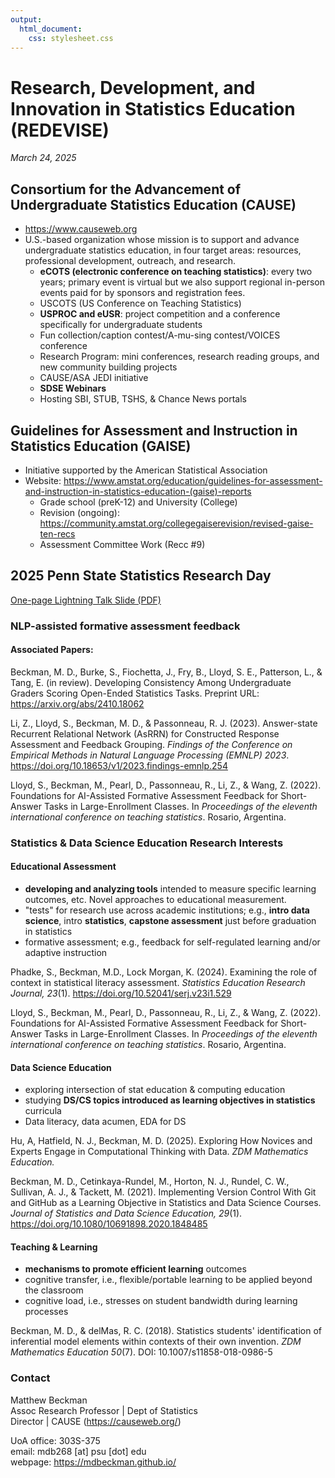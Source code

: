 ```yaml
---
output: 
  html_document: 
    css: stylesheet.css
---
```


# Research, Development, and Innovation in Statistics Education (REDEVISE)

*March 24, 2025*


## Consortium for the Advancement of Undergraduate Statistics Education (CAUSE)

- <https://www.causeweb.org>
- U.S.-based organization whose mission is to support and advance undergraduate statistics education, in four target areas: resources, professional development, outreach, and research.
    - **eCOTS (electronic conference on teaching statistics)**: every two years; primary event is virtual but we also support regional in-person events paid for by sponsors and registration fees.
    - USCOTS (US Conference on Teaching Statistics)
    - **USPROC and eUSR**: project competition and a conference specifically for undergraduate students
    - Fun collection/caption contest/A-mu-sing contest/VOICES conference
    - Research Program: mini conferences, research reading groups, and new community building projects
    - CAUSE/ASA JEDI initiative
    - **SDSE Webinars**
    - Hosting SBI, STUB, TSHS, & Chance News portals

## Guidelines for Assessment and Instruction in Statistics Education (GAISE)

- Initiative supported by the American Statistical Association
- Website: <https://www.amstat.org/education/guidelines-for-assessment-and-instruction-in-statistics-education-(gaise)-reports>
    - Grade school (preK-12) and University (College) 
    - Revision (ongoing): <https://community.amstat.org/collegegaiserevision/revised-gaise-ten-recs>
    - Assessment Committee Work (Recc #9)



## 2025 Penn State Statistics Research Day


[One-page Lightning Talk Slide (PDF)](docs/2025-PSU-Stat-Research-Day.pdf)

### NLP-assisted formative assessment feedback

#### Associated Papers:

Beckman, M. D., Burke, S., Fiochetta, J., Fry, B., Lloyd, S. E., Patterson, L., & Tang, E. (in review). Developing Consistency Among Undergraduate Graders Scoring Open-Ended Statistics Tasks. Preprint URL: https://arxiv.org/abs/2410.18062 

Li, Z., Lloyd, S., Beckman, M. D., & Passonneau, R. J. (2023). Answer-state Recurrent Relational Network (AsRRN) for Constructed Response Assessment and Feedback Grouping. *Findings of the Conference on Empirical Methods in Natural Language Processing (EMNLP) 2023*.  <https://doi.org/10.18653/v1/2023.findings-emnlp.254>

Lloyd, S., Beckman, M., Pearl, D., Passonneau, R., Li, Z., & Wang, Z. (2022). Foundations for AI-Assisted Formative Assessment Feedback for Short-Answer Tasks in Large-Enrollment Classes. In *Proceedings of the eleventh international conference on teaching statistics*. Rosario, Argentina.

 
### Statistics & Data Science Education Research Interests

#### Educational Assessment

  - **developing and analyzing tools** intended to measure specific learning outcomes, etc. Novel approaches to educational measurement.
  - "tests" for research use across academic institutions; e.g., **intro data science**, intro **statistics**, **capstone assessment** just before graduation in statistics
  - formative assessment; e.g., feedback for self-regulated learning and/or adaptive instruction


Phadke, S., Beckman, M.D., Lock Morgan, K. (2024). Examining the role of context in statistical literacy assessment. *Statistics Education Research Journal, 23*(1). <https://doi.org/10.52041/serj.v23i1.529>

Lloyd, S., Beckman, M., Pearl, D., Passonneau, R., Li, Z., & Wang, Z. (2022). Foundations for AI-Assisted Formative Assessment Feedback for Short-Answer Tasks in Large-Enrollment Classes. In *Proceedings of the eleventh international conference on teaching statistics*. Rosario, Argentina.


#### Data Science Education

  - exploring intersection of stat education & computing education
  - studying **DS/CS topics introduced as learning objectives in statistics** curricula
  - Data literacy, data acumen, EDA for DS

Hu, A, Hatfield, N. J., Beckman, M. D. (2025). Exploring How Novices and Experts Engage in Computational Thinking with Data. *ZDM Mathematics Education.* 

Beckman, M. D., Cetinkaya-Rundel, M., Horton, N. J., Rundel, C. W., Sullivan, A. J., & Tackett, M. (2021). Implementing Version Control With Git and GitHub as a Learning Objective in Statistics and Data Science Courses. *Journal of Statistics and Data Science Education, 29*(1). https://doi.org/10.1080/10691898.2020.1848485


#### Teaching & Learning

  - **mechanisms to promote efficient learning** outcomes
  - cognitive transfer, i.e., flexible/portable learning to be applied beyond the classroom
  - cognitive load, i.e., stresses on student bandwidth during learning processes


Beckman, M. D., & delMas, R. C. (2018). Statistics students' identification of inferential model elements within contexts of their own invention. *ZDM Mathematics Education 50*(7). DOI: 10.1007/s11858-018-0986-5





### Contact

Matthew Beckman  
Assoc Research Professor | Dept of Statistics   
Director | CAUSE (<https://causeweb.org/>) 

UoA office: 303S-375  
email: mdb268 [at] psu [dot] edu  
webpage: <https://mdbeckman.github.io/>


